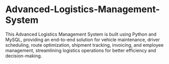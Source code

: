 # Advanced-Logistics-Management-System
This Advanced Logistics Management System is built using Python and MySQL, providing an end-to-end solution for vehicle maintenance, driver scheduling, route optimization, shipment tracking, invoicing, and employee management, streamlining logistics operations for better efficiency and decision-making.
